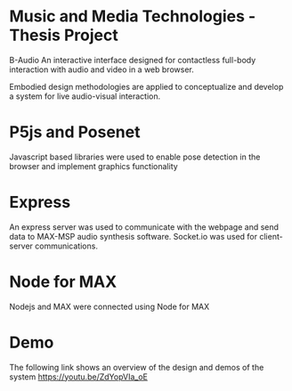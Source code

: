 # Music and Media Technologies - Thesis Project
B-Audio
An interactive interface designed for contactless full-body interaction with audio and video in a web browser. 

Embodied design methodologies are applied to conceptualize and develop a system for live audio-visual interaction. 

# P5js and Posenet
Javascript based libraries were used to enable pose detection in the browser and implement graphics functionality

# Express
An express server was used to communicate with the webpage and send data to MAX-MSP audio synthesis software. Socket.io was used for client-server communications.

# Node for MAX
Nodejs and MAX were connected using Node for MAX

# Demo 
The following link shows an overview of the design and demos of the system
https://youtu.be/ZdYopVIa_oE
